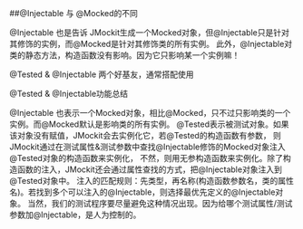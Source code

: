 ##@Injectable 与 @Mocked的不同

@Injectable 也是告诉 JMockit生成一个Mocked对象，但@Injectable只是针对其修饰的实例，而@Mocked是针对其修饰类的所有实例。
此外，@Injectable对类的静态方法，构造函数没有影响。因为它只影响某一个实例嘛！

@Tested & @Injectable 两个好基友，通常搭配使用

@Tested & @Injectable功能总结

@Injectable 也表示一个Mocked对象，相比@Mocked，只不过只影响类的一个实例。而@Mocked默认是影响类的所有实例。
@Tested表示被测试对象。如果该对象没有赋值，JMockit会去实例化它，若@Tested的构造函数有参数，
则JMockit通过在测试属性&测试参数中查找@Injectable修饰的Mocked对象注入@Tested对象的构造函数来实例化，
不然，则用无参构造函数来实例化。除了构造函数的注入，JMockit还会通过属性查找的方式，把@Injectable对象注入到@Tested对象中。
 注入的匹配规则：先类型，再名称(构造函数参数名，类的属性名)。若找到多个可以注入的@Injectable，则选择最优先定义的@Injectable对象。
当然，我们的测试程序要尽量避免这种情况出现。因为给哪个测试属性/测试参数加@Injectable，是人为控制的。
